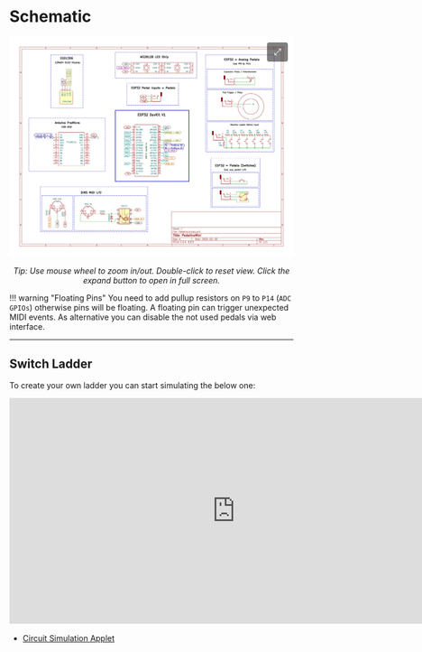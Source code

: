 # Schematic

<div id="myImageContainer">
    <img id="myImage" src="../../assets/Schematic_PedalinoMini.webp" alt="Schematic PedalinoMini">
    <button id="openModal" class="modal-button" title="View full size">⤢</button>
</div>

<div id="imageModal" class="modal">
  <span class="close-modal">&times;</span>
  <div id="modalImageContainer">
    <img id="modalImage" src="" alt="Schematic PedalinoMini (Full Size)">
  </div>
</div>

<script>
// Function to initialize PanZoom
function initPanZoom() {
    const element = document.getElementById('myImage');
    const container = document.getElementById('myImageContainer');
    const modal = document.getElementById('imageModal');
    const modalImage = document.getElementById('modalImage');
    const modalContainer = document.getElementById('modalImageContainer');
    const closeBtn = document.querySelector('.close-modal');
    const openModalBtn = document.getElementById('openModal');
    
    // Check if elements exist
    if (!element || !container) {
        console.error('Required elements not found');
        return;
    }
    
    // Check if Panzoom is available
    if (typeof Panzoom !== 'function') {
        console.error('PanZoom library not loaded');
        // Try to load it again or wait for it
        setTimeout(initPanZoom, 500); // Retry after 500ms
        return;
    }

    // Clear any existing event listeners to prevent duplicates
    container.removeEventListener('wheel', container._wheelHandler);
    container.removeEventListener('dblclick', container._dblclickHandler);
    
    // Initialize PanZoom
    const initializePanzoom = function() {
        // Calculate initial scale to fit the image's width to the container's width
        const initialScale = container.offsetWidth / element.offsetWidth;

        const panzoom = Panzoom(element, {
            maxScale: 10,
            minScale: initialScale,
            contain: null,  // Remove 'contain' to allow overflowing height
            startScale: initialScale
        });

        // Store handlers as properties to be able to remove them later
        container._wheelHandler = function(event) {
            if (event.target === container || event.target === element) {
                panzoom.zoomWithWheel(event);
            }
        };
        container._dblclickHandler = function() {
            panzoom.reset();
        };

        // Add event listeners
        container.addEventListener('wheel', container._wheelHandler);
        container.addEventListener('dblclick', container._dblclickHandler);
        
        // Modal functionality
        if (openModalBtn) {
            openModalBtn.addEventListener('click', function() {
                // Set modal image source
                modalImage.src = element.src;
                
                // Show modal
                modal.style.display = 'flex';
                
                // Initialize PanZoom on modal image
                const modalPanzoom = Panzoom(modalImage, {
                    maxScale: 20,
                    minScale: 0.5,
                    contain: 'outside'
                });
                
                // Add event handlers for modal
                modalContainer._wheelHandler = function(event) {
                    modalPanzoom.zoomWithWheel(event);
                    event.preventDefault();
                };
                
                modalContainer._dblclickHandler = function() {
                    modalPanzoom.reset();
                };
                
                modalContainer.addEventListener('wheel', modalContainer._wheelHandler);
                modalContainer.addEventListener('dblclick', modalContainer._dblclickHandler);
            });
        }
        
        // Close modal when clicking the X
        if (closeBtn) {
            closeBtn.addEventListener('click', function() {
                modal.style.display = 'none';
                
                // Clean up modal event listeners
                if (modalContainer._wheelHandler) {
                    modalContainer.removeEventListener('wheel', modalContainer._wheelHandler);
                }
                if (modalContainer._dblclickHandler) {
                    modalContainer.removeEventListener('dblclick', modalContainer._dblclickHandler);
                }
            });
        }
        
        // Close modal when clicking outside the image
        window.addEventListener('click', function(event) {
            if (event.target === modal) {
                modal.style.display = 'none';
                
                // Clean up modal event listeners
                if (modalContainer._wheelHandler) {
                    modalContainer.removeEventListener('wheel', modalContainer._wheelHandler);
                }
                if (modalContainer._dblclickHandler) {
                    modalContainer.removeEventListener('dblclick', modalContainer._dblclickHandler);
                }
            }
        });
        
        console.log('PanZoom initialized successfully');
    };

    // Handle loading state
    if (element.complete) {
        initializePanzoom();
    } else {
        element.onload = initializePanzoom;
    }
}

// Initialize on page load
document.addEventListener('DOMContentLoaded', initPanZoom);

// For partial page refreshes/navigation
if (document.readyState === 'complete' || document.readyState === 'interactive') {
    // Document already loaded, initialize now
    setTimeout(initPanZoom, 100);
}

// For frameworks that might update the DOM after navigation
document.addEventListener('turbolinks:load', initPanZoom); // For Turbolinks
document.addEventListener('page:load', initPanZoom);       // For some other frameworks
window.addEventListener('popstate', function() {
    setTimeout(initPanZoom, 100);
});
</script>

<style>
#myImageContainer {
    position: relative;
    max-width: 100%;
    margin: 0 auto;
    overflow: hidden;
}

.modal-button {
    position: absolute;
    top: 10px;
    right: 10px;
    background: rgba(0,0,0,0.5);
    color: white;
    border: none;
    border-radius: 4px;
    padding: 8px 12px;
    font-size: 16px;
    cursor: pointer;
    z-index: 100;
}

.modal {
    display: none;
    position: fixed;
    z-index: 1000;
    left: 0;
    top: 0;
    width: 100%;
    height: 100%;
    background-color: rgba(0,0,0,0.9);
    justify-content: center;
    align-items: center;
}

#modalImageContainer {
    position: relative;
    width: 90%;
    height: 90%;
    max-width: 1500px;
}

#modalImage {
    width: 100%;
    height: 100%;
    object-fit: contain;
}

.close-modal {
    position: absolute;
    top: 20px;
    right: 30px;
    color: #f1f1f1;
    font-size: 40px;
    font-weight: bold;
    cursor: pointer;
    z-index: 1001;
}

.close-modal:hover {
    color: #bbb;
}

.panzoom-instructions {
    margin-top: 10px;
    text-align: center;
}
</style>

<div class="panzoom-instructions">
    <p><em>Tip: Use mouse wheel to zoom in/out. Double-click to reset view. Click the expand button to open in full screen.</em></p>
</div>

!!! warning "Floating Pins"
    You need to add pullup resistors on `P9` to `P14` (`ADC GPIOs`) otherwise pins will be floating. A floating pin can trigger unexpected MIDI events. As alternative you can disable the not used pedals via web interface.

---

## Switch Ladder 

To create your own ladder you can start simulating the below one:

<iframe src="https://www.falstad.com/circuit/circuitjs.html?ctz=CQAgjCAMB0l3BWKIBsAOESGUwUwLRhgBQATuAOwrgAsNIATAtWHcgw3GY87fQMwIGfZDQpdyg4a3p0MM5GHiRuckQjYKcHeNw30FKGji0gxugM6UWmqowrCTIAC6kArrmJWmN+j-uO4C7unlZSIuEMDorBHl5mNPJsalGBEK5xVvrqbKkxGaGoxiJG2tFOBdwAnL7WIia6APJ1efzCeRAqAO4t0f553TzUrUIBUMQ9kdEp5RMJGHnZA3NL0aVjKgDmdeFgdjRg1DgqAEogNSIXYAwYx2Y4-ND8yMfQCMQAHkFMSCgQTBg-PQTgBJAByAHFPqgzAxnlUqrDqECQABlAAyAFFMQA1THQwhIVjUCgQViIlEAFRBAAUADoWfg4-jcPbUXZ2AbgZTQsBoZ4MFDtMSMFBIAzUQAJhDAEDjAEmE0MFAr+IH4NCQgtk4ClMDFKHl0MECxVdG0RjM2pA0ugKD+Bq+CAQ-xQOBQ-GVzwlVpgbTA9rMGlFEAQ-GG5q91qEDH9BwMRDMdiIWoYBmgfJx0KdJnjCGiSYtKagNv10Jd8njKHE4FYBfoPpoGa+hyJ8bAVTjyYEjcYgmr-zQHdrjDe3f4bb7qrQZJrKLA0AHGaAA&editable=false&hideMenu=true&" width="800" height="400" frameborder="0"></iframe>

- [Circuit Simulation Applet](https://www.falstad.com/circuit/circuitjs.html?ctz=CQAgjCAMB0l3BWKIBsAOESGUwUwLRhgBQATuAJwBMIAzDVQOw33JVVxkhMsvp00cAFkadytfqyEohA5GHiQu02awQocrHO3hd1mminVzhozgGdKvK+A3yQAF1IBXXMUs85nsHZwQnru50knwYPjh+ji5ulipyceH2ATGYdmp2iZHJQUYocrm2EeBRgeRE1mDUJuC6API2iUJhGVDEAO4Ndt6+7dzMhcHNEb0SQyAJPR0TOPoDSh2ziQWZxADmNlRCflW0kLLDAErgYBUntsjCmtC0F1DQCMQAHuCM4EI3jK9g0uPcsgcASQAcgBxJ7cFhEY5IWjfX6bEAAZQAMgBRVEANVR4IgtFkaFetFesgRABUAQAFAA65loGNoXEqDC2nSKCl0z0qFHA2G4KBuYAQN1kPhAgATCGAIDGAJMJwUxud9uRIIIKaCK8hLoLkZeCiSKhNyhMZVb9RZqUCgwDrnuovk1UAaeRB1eKYPQrbLniI-I6EAgaCaXZr-VRreNdiBCOMqmq-uBoGA0Bjwf68lGEGgMLGETALcnnigEVH0Hls-trkJ8+A0BAo1QFNx4aoq1QELXcXBGySSfcq7RaEgo7QKK8y-G0JXiEA)
